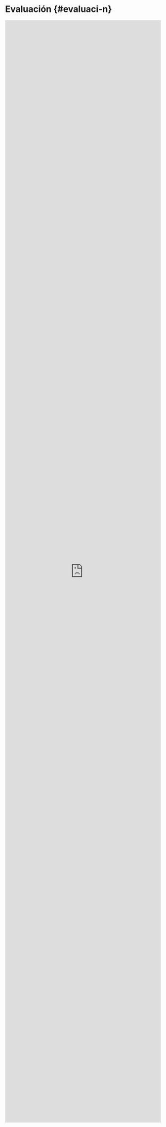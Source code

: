 # Evaluación {#evaluaci-n}

<iframe src="https://docs.google.com/forms/d/e/1FAIpQLSeAMFprMdg6TytlKBkEx3jrtVvN97BT6WJzZjSfRS4hUr5SwQ/viewform?embedded=true" width="100%" height="3549" frameborder="0" marginheight="0" marginwidth="0">Cargando…</iframe>
